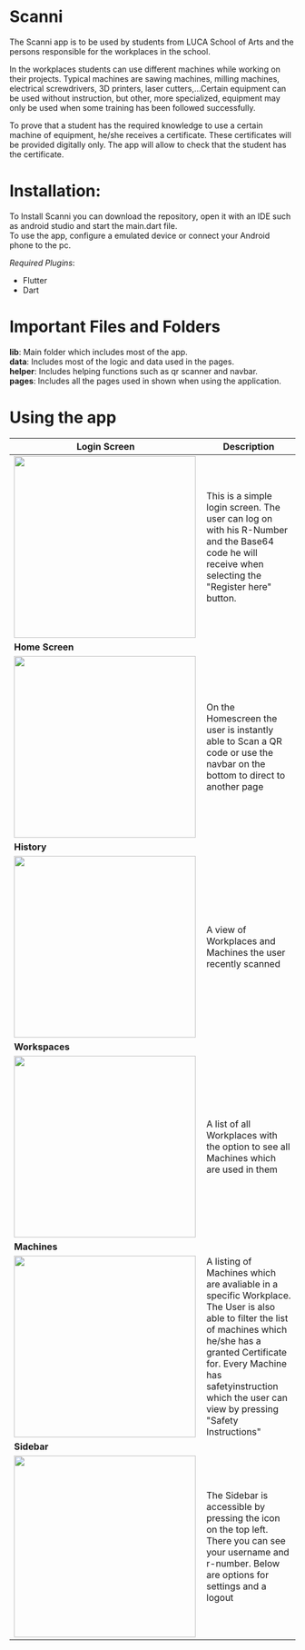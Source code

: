 # **Scanni**

The Scanni app is to be used by students from LUCA School of Arts and the persons 
responsible for the workplaces in the school.

In the workplaces students can use different machines while working on their projects. 
Typical machines are sawing machines, milling machines, electrical screwdrivers, 3D printers, 
laser cutters,…Certain equipment can be used without instruction, but other, more specialized, 
equipment may only be used when some training has been followed successfully.

To prove that a student has the required knowledge to use a certain machine of 
equipment, he/she receives a certificate. These certificates will be provided digitally only. The 
app will allow to check that the student has the certificate.

# **Installation**:  

To Install Scanni you can download the repository, open it with an IDE such as android studio and start the main.dart file.  
To use the app, configure a emulated device or connect your Android phone to the pc. 

*Required Plugins*: 
- Flutter  
- Dart  

# Important Files and Folders  

**lib**:    Main folder which includes most of the app.    
**data**:   Includes most of the logic and data used in the pages.  
**helper**: Includes helping functions such as qr scanner and navbar.  
**pages**:  Includes all the pages used in shown when using the application.  

# Using the app

|**Login Screen** | Description |
| --------------- | ----------- |
| <img width ="320" heigth="640" align="left" src="https://user-images.githubusercontent.com/70316076/122654393-51cbdf80-d14b-11eb-8e7f-c99a9261881b.png"> | This is a simple login screen. The user can log on with his R-Number and the Base64 code he will receive when selecting the "Register here" button. |  
| **Home Screen** |             |
| <img width ="320" heigth="640" align="left" src="https://user-images.githubusercontent.com/70316076/122654357-fe599180-d14a-11eb-9b0f-ce10df15051e.png"> | On the Homescreen the user is instantly able to Scan a QR code or use the navbar on the bottom to direct to another page |
| **History**     |             |              
| <img width ="320" heigth="640" align="left" src="https://user-images.githubusercontent.com/70316076/122654363-103b3480-d14b-11eb-8c05-3fb9fa1ba8b0.png"> | A view of Workplaces and Machines the user recently scanned  |
| **Workspaces**  |             |
| <img width ="320" heigth="640" align="left" src="https://user-images.githubusercontent.com/70316076/122654364-1af5c980-d14b-11eb-97bc-a382280c2ee6.png"> | A list of all Workplaces with the option to see all Machines which are used in them |
| **Machines**    |             |
| <img width ="320" heigth="640" align="left" src="https://user-images.githubusercontent.com/70316076/122654370-29dc7c00-d14b-11eb-93e6-7e92e8e43ae9.png"> | A listing of Machines which are avaliable in a specific Workplace. The User is also able to filter the list of machines which he/she has a granted Certificate for. Every Machine has safetyinstruction which the user can view by pressing "Safety Instructions" |
| **Sidebar**     |             |
| <img width ="320" heigth="640" align="left" src="https://user-images.githubusercontent.com/70316076/122654381-34971100-d14b-11eb-849f-dd5606f6200b.png"> | The Sidebar is accessible by pressing the icon on the top left. There you can see your username and r-number. Below are options for settings and a logout |



